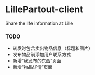# LillePartout-client
Share the life information at Lille

### TODO
- 转发时包含卖出物品信息（标题和图片）
- 发布物品前添加用户联系方式
- 新增“我发布的东西”页面
- 新增“物品详情”页面
